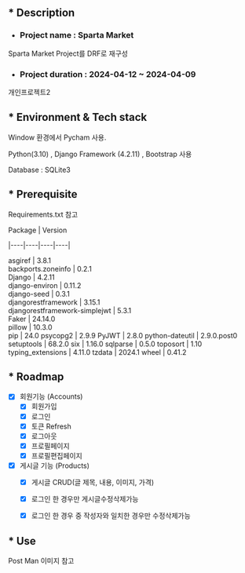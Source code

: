 
## * Description

   * ### Project name : Sparta Market 
Sparta Market Project를 DRF로 재구성

   * ### Project duration : 2024-04-12 ~ 2024-04-09
개인프로젝트2

## * Environment & Tech stack
Window 환경에서 Pycham 사용. 

Python(3.10) , Django Framework (4.2.11) , Bootstrap 사용

Database : SQLite3 


## * Prerequisite
Requirements.txt 참고

Package | Version

|----|----|----|----|

asgiref                       | 3.8.1      
backports.zoneinfo            | 0.2.1      
Django                        | 4.2.11     
django-environ                | 0.11.2     
django-seed                   | 0.3.1      
djangorestframework           | 3.15.1     
djangorestframework-simplejwt | 5.3.1      
Faker                         | 24.14.0    
pillow                        | 10.3.0     
pip                           | 24.0
psycopg2                      | 2.9.9
PyJWT                         | 2.8.0
python-dateutil               | 2.9.0.post0
setuptools                    | 68.2.0
six                           | 1.16.0
sqlparse                      | 0.5.0
toposort                      | 1.10
typing_extensions             | 4.11.0
tzdata                        | 2024.1
wheel                         | 0.41.2

## * Roadmap

- [x] 회원기능 (Accounts)
    - [x] 회원가입
    - [x] 로그인
    - [x] 토큰 Refresh
    - [x] 로그아웃
    - [x] 프로필페이지
    - [x] 프로필편집페이지
- [x] 게시글 기능 (Products)
  - [x] 게시글 CRUD(글 제목, 내용, 이미지, 가격)
  - [x] 로그인 한 경우만 게시글수정삭제가능
  - [x] 로그인 한 경우 중 작성자와 일치한 경우만 수정삭제가능


## * Use

Post Man 이미지 참고
